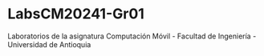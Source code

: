 # LabsCM20241-Gr01
Laboratorios de la asignatura Computación Móvil - Facultad de Ingeniería - Universidad de Antioquia
